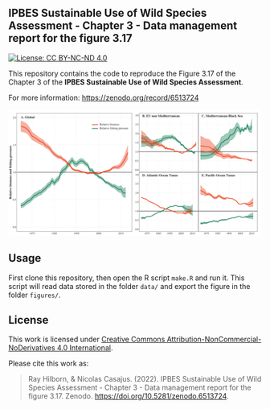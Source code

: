 ## IPBES Sustainable Use of Wild Species Assessment - Chapter 3 - Data management report for the figure 3.17

[![License: CC BY-NC-ND 4.0](https://img.shields.io/badge/License-CC%20BY%20NC%20ND%204.0-lightgreen.svg)](https://creativecommons.org/licenses/by-nc-nd/2.0/)

This repository contains the code to reproduce the Figure 3.17 of the Chapter 3 of the **IPBES Sustainable Use of Wild Species Assessment**.

For more information: <https://zenodo.org/record/6513724>

![](figures/ipbes-su-chap3-fish_stock.png)


## Usage

First clone this repository, then open the R script `make.R` and run it. This script will read data stored in the folder `data/` and export the figure in the folder `figures/`.


## License

This work is licensed under 
[Creative Commons Attribution-NonCommercial-NoDerivatives 4.0 International](https://creativecommons.org/licenses/by-nc-nd/2.0/).

Please cite this work as: 

> Ray Hilborn, & Nicolas Casajus. (2022). IPBES Sustainable Use of Wild Species Assessment - Chapter 3 - Data management report for the figure 3.17. Zenodo. https://doi.org/10.5281/zenodo.6513724.
